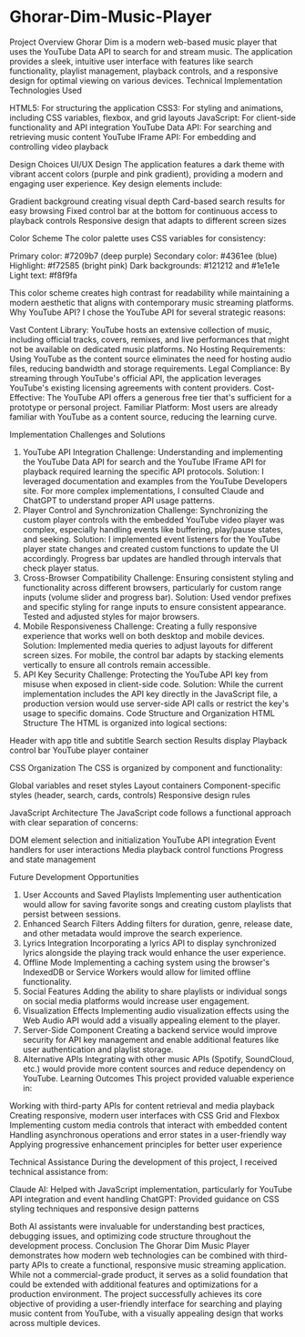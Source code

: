 # Ghorar-Dim-Music-Player

Project Overview
Ghorar Dim is a modern web-based music player that uses the YouTube Data API to search for and stream music. The application provides a sleek, intuitive user interface with features like search functionality, playlist management, playback controls, and a responsive design for optimal viewing on various devices.
Technical Implementation
Technologies Used

HTML5: For structuring the application
CSS3: For styling and animations, including CSS variables, flexbox, and grid layouts
JavaScript: For client-side functionality and API integration
YouTube Data API: For searching and retrieving music content
YouTube IFrame API: For embedding and controlling video playback

Design Choices
UI/UX Design
The application features a dark theme with vibrant accent colors (purple and pink gradient), providing a modern and engaging user experience. Key design elements include:

Gradient background creating visual depth
Card-based search results for easy browsing
Fixed control bar at the bottom for continuous access to playback controls
Responsive design that adapts to different screen sizes

Color Scheme
The color palette uses CSS variables for consistency:

Primary color: #7209b7 (deep purple)
Secondary color: #4361ee (blue)
Highlight: #f72585 (bright pink)
Dark backgrounds: #121212 and #1e1e1e
Light text: #f8f9fa

This color scheme creates high contrast for readability while maintaining a modern aesthetic that aligns with contemporary music streaming platforms.
Why YouTube API?
I chose the YouTube API for several strategic reasons:

Vast Content Library: YouTube hosts an extensive collection of music, including official tracks, covers, remixes, and live performances that might not be available on dedicated music platforms.
No Hosting Requirements: Using YouTube as the content source eliminates the need for hosting audio files, reducing bandwidth and storage requirements.
Legal Compliance: By streaming through YouTube's official API, the application leverages YouTube's existing licensing agreements with content providers.
Cost-Effective: The YouTube API offers a generous free tier that's sufficient for a prototype or personal project.
Familiar Platform: Most users are already familiar with YouTube as a content source, reducing the learning curve.

Implementation Challenges and Solutions
1. YouTube API Integration
Challenge: Understanding and implementing the YouTube Data API for search and the YouTube IFrame API for playback required learning the specific API protocols.
Solution: I leveraged documentation and examples from the YouTube Developers site. For more complex implementations, I consulted Claude and ChatGPT to understand proper API usage patterns.
2. Player Control and Synchronization
Challenge: Synchronizing the custom player controls with the embedded YouTube video player was complex, especially handling events like buffering, play/pause states, and seeking.
Solution: I implemented event listeners for the YouTube player state changes and created custom functions to update the UI accordingly. Progress bar updates are handled through intervals that check player status.
3. Cross-Browser Compatibility
Challenge: Ensuring consistent styling and functionality across different browsers, particularly for custom range inputs (volume slider and progress bar).
Solution: Used vendor prefixes and specific styling for range inputs to ensure consistent appearance. Tested and adjusted styles for major browsers.
4. Mobile Responsiveness
Challenge: Creating a fully responsive experience that works well on both desktop and mobile devices.
Solution: Implemented media queries to adjust layouts for different screen sizes. For mobile, the control bar adapts by stacking elements vertically to ensure all controls remain accessible.
5. API Key Security
Challenge: Protecting the YouTube API key from misuse when exposed in client-side code.
Solution: While the current implementation includes the API key directly in the JavaScript file, a production version would use server-side API calls or restrict the key's usage to specific domains.
Code Structure and Organization
HTML Structure
The HTML is organized into logical sections:

Header with app title and subtitle
Search section
Results display
Playback control bar
YouTube player container

CSS Organization
The CSS is organized by component and functionality:

Global variables and reset styles
Layout containers
Component-specific styles (header, search, cards, controls)
Responsive design rules

JavaScript Architecture
The JavaScript code follows a functional approach with clear separation of concerns:

DOM element selection and initialization
YouTube API integration
Event handlers for user interactions
Media playback control functions
Progress and state management

Future Development Opportunities
1. User Accounts and Saved Playlists
Implementing user authentication would allow for saving favorite songs and creating custom playlists that persist between sessions.
2. Enhanced Search Filters
Adding filters for duration, genre, release date, and other metadata would improve the search experience.
3. Lyrics Integration
Incorporating a lyrics API to display synchronized lyrics alongside the playing track would enhance the user experience.
4. Offline Mode
Implementing a caching system using the browser's IndexedDB or Service Workers would allow for limited offline functionality.
5. Social Features
Adding the ability to share playlists or individual songs on social media platforms would increase user engagement.
6. Visualization Effects
Implementing audio visualization effects using the Web Audio API would add a visually appealing element to the player.
7. Server-Side Component
Creating a backend service would improve security for API key management and enable additional features like user authentication and playlist storage.
8. Alternative APIs
Integrating with other music APIs (Spotify, SoundCloud, etc.) would provide more content sources and reduce dependency on YouTube.
Learning Outcomes
This project provided valuable experience in:

Working with third-party APIs for content retrieval and media playback
Creating responsive, modern user interfaces with CSS Grid and Flexbox
Implementing custom media controls that interact with embedded content
Handling asynchronous operations and error states in a user-friendly way
Applying progressive enhancement principles for better user experience

Technical Assistance
During the development of this project, I received technical assistance from:

Claude AI: Helped with JavaScript implementation, particularly for YouTube API integration and event handling
ChatGPT: Provided guidance on CSS styling techniques and responsive design patterns

Both AI assistants were invaluable for understanding best practices, debugging issues, and optimizing code structure throughout the development process.
Conclusion
The Ghorar Dim Music Player demonstrates how modern web technologies can be combined with third-party APIs to create a functional, responsive music streaming application. While not a commercial-grade product, it serves as a solid foundation that could be extended with additional features and optimizations for a production environment.
The project successfully achieves its core objective of providing a user-friendly interface for searching and playing music content from YouTube, with a visually appealing design that works across multiple devices.
